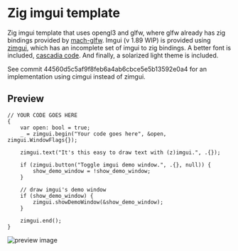 # Zig imgui template
Zig imgui template that uses opengl3 and glfw, where glfw already has zig bindings provided by [mach-glfw](https://github.com/hexops/mach-glfw). Imgui (v 1.89 WIP) is provided using [zimgui](https://github.com/dumheter/zimgui), which has an incomplete set of imgui to zig bindings. A better font is included, [cascadia code](https://github.com/microsoft/cascadia-code). And finally, a solarized light theme is included.

See commit 44560d5c5af9f8feb6a4ab6cbce5e5b13592e0a4 for an implementation using cimgui instead of zimgui.

## Preview
``` zig
// YOUR CODE GOES HERE
{
    var open: bool = true;
    _ = zimgui.begin("Your code goes here", &open, zimgui.WindowFlags{});

    zimgui.text("It's this easy to draw text with (z)imgui.", .{});

    if (zimgui.button("Toggle imgui demo window.", .{}, null)) {
        show_demo_window = !show_demo_window;
    }

    // draw imgui's demo window
    if (show_demo_window) {
        zimgui.showDemoWindow(&show_demo_window);
    }

    zimgui.end();
}
```
![preview image](https://github.com/dumheter/zig-imgui-template/blob/main/preview.png)
